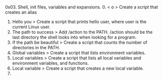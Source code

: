 0x03. Shell, init files, variables and expansions.
 0. < o > Create a script that creates an alias
1. Hello you > Create a script that prints hello user, where user is the current Linux user.
2. The path to success > Add /action to the PATH. /action should be the last directory the shell looks into when looking for a program.
3.  If the path be beautiful > Create a script that counts the number of directories in the PATH.
4. Global variables > Create a script that lists environment variables.
5. Local variables > Create a script that lists all local variables and environment variables, and functions.
6. Local variable > Create a script that creates a new local variable.
7. 
